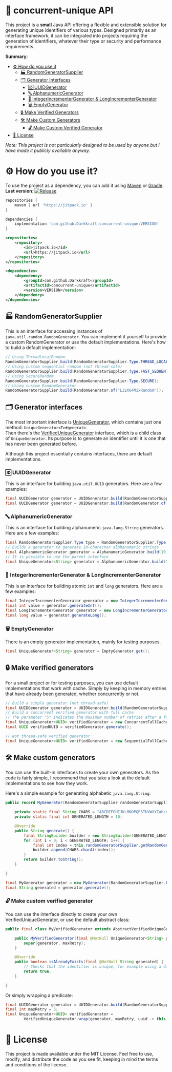 # 🔗 concurrent-unique API

This project is a **small** Java API offering a flexible and extensible solution for generating unique identifiers of
various types. Designed primarily as an interface framework, it can be integrated into projects requiring the generation
of identifiers, whatever their type or security and performance requirements.

**Summary**:

- [⚙️ How do you use it](#%EF%B8%8F-how-do-you-use-it)
    - [🏭 RandomGeneratorSupplier](#-randomgeneratorsupplier)
    - [🗂️ Generator Interfaces](#%EF%B8%8F-generator-interfaces)
        - [🆔 UUIDGenerator](#-uuidgenerator)
        - [🔤 AlphanumericGenerator](#-alphanumericgenerator)
        - [🔢 IntegerIncrementerGenerator & LongIncrementerGenerator](#-integerincrementergenerator--longincrementergenerator)
        - [🗑️ EmptyGenerator](#%EF%B8%8F-emptygenerator)
    - [🔒 Make Verified Generators](#-make-verified-generators)
    - [🛠️ Make Custom Generators](#%EF%B8%8F-make-custom-generators)
        - [🔓 Make Custom Verified Generator](#-make-custom-verified-generator)
- [📄 License](#-license)

*Note: This project is not particularly designed to be used by anyone but I have made it publicly available anyway.*

# ⚙️ How do you use it?

To use the project as a dependency, you can add it using [Maven](https://maven.apache.org/)
or [Gradle](https://gradle.org/).
<br>**Last version**: [![Release](https://jitpack.io/v/Darkkraft/concurrent-unique.svg)](https://jitpack.io/#Darkkraft/concurrent-unique)

```groovy
repositories {
    maven { url 'https://jitpack.io' }
}

dependencies {
    implementation 'com.github.Darkkraft:concurrent-unique:VERSION'
}
```

```xml
<repositories>
    <repository>
        <id>jitpack.io</id>
        <url>https://jitpack.io</url>
    </repository>
</repositories>

<dependencies>
    <dependency>
        <groupId>com.github.Darkkraft</groupId>
        <artifactId>concurrent-unique</artifactId>
        <version>VERSION</version>
    </dependency>
</dependencies>
```

## 🏭 RandomGeneratorSupplier

This is an interface for accessing instances of `java.util.random.RandomGenerator`. You can implement it yourself to
provide a custom RandomGenerator or use the default implementations. Here's how to build a default implementation:

```java
// Using ThreadLocalRandom
RandomGeneratorSupplier.build(RandomGeneratorSupplier.Type.THREAD_LOCAL);
// Using custom sequential random (not thread-safe)
RandomGeneratorSupplier.build(RandomGeneratorSupplier.Type.FAST_SEQUENTIAL);
// Using SecureRandom
RandomGeneratorSupplier.build(RandomGeneratorSupplier.Type.SECURE);
// Using custom RandomGenerator
RandomGeneratorSupplier.build(RandomGenerator.of("L32X64MixRandom"));
```

## 🗂️ Generator interfaces

The most important interface is [UniqueGenerator](/src/main/java/be/darkkraft/concurrentunique/UniqueGenerator.java),
which contains just one method: `UniqueGenerator<T>#generate`.
<br>Then there's
the [VerifiedUniqueGenerator](/src/main/java/be/darkkraft/concurrentunique/verified/VerifiedUniqueGenerator.java)
interface, which is a child class of `UniqueGenerator`. Its purpose is to generate an identifier until it is one that
has never been generated before.

Although this project essentially contains interfaces, there are default implementations.

### 🆔 UUIDGenerator

This is an interface for building `java.util.UUID` generators. Here are a few examples:

```java
final UUIDGenerator generator = UUIDGenerator.build(RandomGeneratorSupplier.Type.SECURE);
final UUIDGenerator generator = UUIDGenerator.build(RandomGenerator.of("L32X64MixRandom"));
```

### 🔤 AlphanumericGenerator

This is an interface for building alphanumeric `java.lang.String` generators. Here are a few examples:

```java
final RandomGeneratorSupplier.Type type = RandomGeneratorSupplier.Type.SECURE;
// Builds a generator to generate 10-character alphanumeric strings
final AlphanumericGenerator generator = AlphanumericGenerator.build(10, type);
// It is possible to use the parent interface
final UniqueGenerator<String> generator = AlphanumericGenerator.build(5, type);
```

### 🔢 IntegerIncrementerGenerator & LongIncrementerGenerator

This is an interface for building atomic `int` and `long` generators. Here are a few examples:

```java
final IntegerIncrementerGenerator generator = new IntegerIncrementerGenerator();
final int value = generator.generateInt();
final LongIncrementerGenerator generator = new LongIncrementerGenerator();
final long value = generator.generateLong();
```

### 🗑️ EmptyGenerator

There is an empty generator implementation, mainly for testing purposes.

```java
final UniqueGenerator<String> generator = EmptyGenerator.get();
```

## 🔒 Make verified generators

For a small project or for testing purposes, you can use default implementations that work with cache. Simply by keeping
in memory entries that have already been generated, whether concurrently or not.

```java
// Build a simple generator (not thread-safe)
final UUIDGenerator generator = UUIDGenerator.build(RandomGeneratorSupplier.Type.FAST_SEQUENTIAL);
// Build a concurrent verified generator with full cache
// The parameter "5" indicates the maximum number of retries after a failure.
final UniqueGenerator<UUID> verifiedGenerator = new ConcurrentFullCacheGenerator<>(generator, 5);
final UUID verifiedUUID = verifiedGenerator.generate();

// Not thread-safe verified generator
final UniqueGenerator<UUID> verifiedGenerator = new SequentialFullCacheGenerator<>(generator, 5);
```

## 🛠️ Make custom generators

You can use the built-in interfaces to create your own generators. As the code is fairly simple, I recommend that you
take a look at the default implementations to see how they work.

Here's a simple example for generating alphabetic `java.lang.String`:

```java
public record MyGenerator(RandomGeneratorSupplier randomGeneratorSupplier) implements UniqueGenerator<String> {

    private static final String CHARS = "ABCDEFGHIJKLMNOPQRSTUVWXYZabcdefghijklmnopqrstuvwxyz";
    private static final int GENERATED_LENGTH = 10;

    @Override
    public String generate() {
        final StringBuilder builder = new StringBuilder(GENERATED_LENGTH);
        for (int i = 0; i < GENERATED_LENGTH; i++) {
            final int index = this.randomGeneratorSupplier.getRandomGenerator().nextInt(CHARS.length());
            builder.append(CHARS.charAt(index));
        }
        return builder.toString();
    }

}
```

```java
final MyGenerator generator = new MyGenerator(RandomGeneratorSupplier.build(RandomGeneratorSupplier.Type.SECURE));
final String generated = generator.generate();
```

### 🔓 Make custom verified generator

You can use the interface directly to create your own VerifiedUniqueGenerator, or use the default abstract class:

```java
public final class MyVerifiedGenerator extends AbstractVerifiedUniqueGenerator<String> {

    public MyVerifiedGenerator(final @NotNull UniqueGenerator<String> generator, final int maxRetry) {
        super(generator, maxRetry);
    }

    @Override
    public boolean isAlreadyExists(final @NotNull String generated) {
        // Checks that the identifier is unique, for example using a database query.
        return true;
    }

}
```

Or simply wrapping a predicate:

```java
final UUIDGenerator generator = UUIDGenerator.build(RandomGeneratorSupplier.Type.SECURE);
final int maxRetry = 5;
final UniqueGenerator<UUID> verifiedGenerator =
        VerifiedUniqueGenerator.wrap(generator, maxRetry, uuid -> this.mySet.contains(uuid));
```

# 📄 License

This project is made available under the MIT License. Feel free to use, modify, and distribute the code as you see fit,
keeping in mind the terms and conditions of the license.